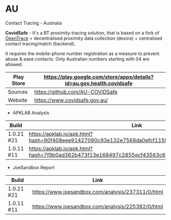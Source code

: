 # AU
Contact Tracing - Australia

**CovidSafe** - It's a BT proximity-tracing solution, that is based on a fork of [OpenTrace](https://github.com/ct-report/OPENTRACE) = decentralised proximity data collection (device) + centralised contact tracing/match (backend). 

It requires the mobile-phone number registration as a measure to prevent abuse & ease contacts. Only Australian numbers starting with 04 are allowed.

Play Store | https://play.google.com/store/apps/details?id=au.gov.health.covidsafe
-----------|----------------------------------------------------------------------
Sources | https://github.com/AU-COVIDSafe
Website | https://www.covidsafe.gov.au/

- APKLAB Analysis

Build | Link
------|-----
1.0.21 #21 | https://apklab.io/apk.html?hash=90f408eee91427090c93e132e7568da0efcf115f6e60522358ae2423d752abb9
1.0.11 #11 | https://apklab.io/apk.html?hash=7f9b0ad362b473f13e168497c2855ecf43563c61f0609d63d40017e639e1a54b

- JoeSandbox Report

Build | Link
------|-----
1.0.21 #21 | https://www.joesandbox.com/analysis/237311/0/html
1.0.11 #11 | https://www.joesandbox.com/analysis/225392/0/html
